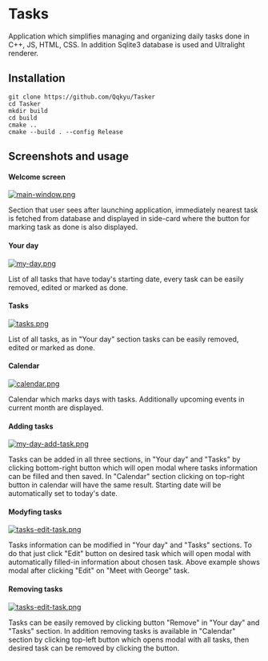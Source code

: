 # Tasks

Application which simplifies managing and organizing daily tasks done in C++, JS, HTML, CSS. In addition Sqlite3 database is used and Ultralight renderer.

## Installation

```
git clone https://github.com/Qqkyu/Tasker
cd Tasker
mkdir build
cd build
cmake ..
cmake --build . --config Release
```

## Screenshots and usage

#### Welcome screen

[![main-window.png](https://i.postimg.cc/rpnHhSfs/main-window.png)](https://postimg.cc/PLDKJ8sn)

Section that user sees after launching application, immediately nearest task is fetched from database and displayed in side-card where the button for marking task as done is also displayed.

#### Your day

[![my-day.png](https://i.postimg.cc/NjVJmgF2/my-day.png)](https://postimg.cc/RW7Lzxcv)

List of all tasks that have today's starting date, every task can be easily removed, edited or marked as done.

#### Tasks 

[![tasks.png](https://i.postimg.cc/nLDd169R/tasks.png)](https://postimg.cc/WDs6NYng)

List of all tasks, as in "Your day" section tasks can be easily removed, edited or marked as done.

#### Calendar

[![calendar.png](https://i.postimg.cc/VN8ZLzNq/calendar.png)](https://postimg.cc/qN1x1Vyq)

Calendar which marks days with tasks. Additionally upcoming events in current month are displayed.

#### Adding tasks

[![my-day-add-task.png](https://i.postimg.cc/ZRXMmJth/my-day-add-task.png)](https://postimg.cc/bDHTHcw6)

Tasks can be added in all three sections, in "Your day" and "Tasks" by clicking bottom-right button which will open modal where tasks information can be filled and then saved. In "Calendar" section clicking on top-right button in calendar will have the same result. Starting date will be automatically set to today's date.

#### Modyfing tasks

[![tasks-edit-task.png](https://i.postimg.cc/qMV5ZBxs/tasks-edit-task.png)](https://postimg.cc/bdggZhMr)

Tasks information can be modified in "Your day" and "Tasks" sections. To do that just click "Edit" button on desired task which will open modal with automatically filled-in information about chosen task. Above example shows modal after clicking "Edit" on "Meet with George" task.

#### Removing tasks

[![tasks-edit-task.png](https://i.postimg.cc/qMV5ZBxs/tasks-edit-task.png)](https://postimg.cc/bdggZhMr)

Tasks can be easily removed by clicking button "Remove" in "Your day" and "Tasks" section. In addition removing tasks is available in "Calendar" section by clicking top-left button which opens modal with all tasks, then desired task can be removed by clicking the button.

